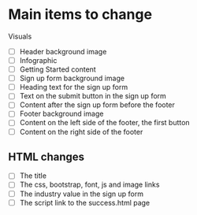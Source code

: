 # Main items to change
Visuals
- [ ] Header background image
- [ ] Infographic
- [ ] Getting Started content
- [ ] Sign up form background image
- [ ] Heading text for the sign up form
- [ ] Text on the submit button in the sign up form
- [ ] Content after the sign up form before the footer
- [ ] Footer background image
- [ ] Content on the left side of the footer, the first button
- [ ] Content on the right side of the footer

## HTML changes
- [ ] The title
- [ ] The css, bootstrap, font, js and image links
- [ ] The industry value in the sign up form
- [ ] The script link to the success.html page
